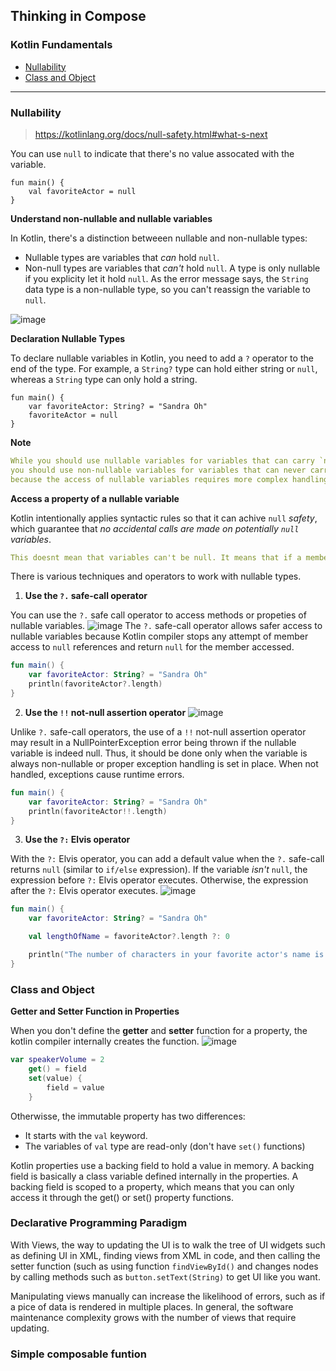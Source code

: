 ## Thinking in Compose

### Kotlin Fundamentals
- [Nullability](#nullability)
- [Class and Object](#class-and-object)

---
### Nullability
> https://kotlinlang.org/docs/null-safety.html#what-s-next

You can use `null` to indicate that there's no value assocated with the variable.
```
fun main() {
    val favoriteActor = null
}
```

**Understand non-nullable and nullable variables**

In Kotlin, there's a distinction betweeen nullable and non-nullable types:
- Nullable types are variables that *can* hold `null`.
- Non-null types are variables that *can't* hold `null`.
A type is only nullable if you explicity let it hold `null`. As the error message says, the `String` data type is a non-nullable type, so you can't reassign the variable to `null`.

![image](https://github.com/Xenoare/book-notes/assets/67181778/83a01382-93d4-4f56-9225-28877721f5d7)

**Declaration Nullable Types**

To declare nullable variables in Kotlin, you need to add a `?` operator to the end of the type. For example, a `String?` type can hold either string or `null`, whereas a `String` type can only hold a string.
```
fun main() {
    var favoriteActor: String? = "Sandra Oh"
    favoriteActor = null
}
```

**Note**

```yaml
While you should use nullable variables for variables that can carry `null`,
you should use non-nullable variables for variables that can never carry `null`
because the access of nullable variables requires more complex handling.
```

**Access a property of a nullable variable**

Kotlin intentionally applies syntactic rules so that it can achive `null` *safety*, which guarantee that *no accidental calls are made on potentially `null` variables*.
```yaml
This doesnt mean that variables can't be null. It means that if a member of variable is accessed, the variable can't be null.
```

There is various techniques and operators to work with nullable types.
1. **Use the `?.` safe-call operator**

You can use the `?.` safe call operator to access methods or propeties of nullable variables.
![image](https://github.com/Xenoare/book-notes/assets/67181778/5467db6c-2fc8-4f9e-9a12-33970af4e040)
The `?.` safe-call operator allows safer access to nullable variables because Kotlin compiler stops any attempt of member access to `null` references and return `null` for the member accessed.
```kotlin 
fun main() {
    var favoriteActor: String? = "Sandra Oh"
    println(favoriteActor?.length)
}
```

2. **Use the `!!` not-null assertion operator**
![image](https://github.com/Xenoare/book-notes/assets/67181778/8fa9238c-9b66-4bb7-b50d-5d9830b96578)

Unlike `?.` safe-call operators, the use of a `!!` not-null assertion operator may result in a NullPointerException error being thrown if the nullable variable is indeed null. Thus, it should be done only when the variable is always non-nullable or proper exception handling is set in place. When not handled, exceptions cause runtime errors.
```kotlin
fun main() {
    var favoriteActor: String? = "Sandra Oh"
    println(favoriteActor!!.length)
}
```

3. **Use the `?:` Elvis operator**

With the `?:` Elvis operator, you can add a default value when the `?.` safe-call returns `null` (similar to `if/else` expression).
If the variable *isn't* `null`, the expression before `?:` Elvis operator executes. Otherwise, the expression after the `?:` Elvis operator executes.
![image](https://github.com/Xenoare/book-notes/assets/67181778/2a5efc8e-6e68-4584-bdbe-ffac460be59b)
```kotlin
fun main() {
    var favoriteActor: String? = "Sandra Oh"

    val lengthOfName = favoriteActor?.length ?: 0

    println("The number of characters in your favorite actor's name is $lengthOfName.")
}

```

### Class and Object
**Getter and Setter Function in Properties**

When you don't define the **getter** and **setter** function for a property, the kotlin compiler internally creates the function.
![image](https://github.com/Xenoare/book-notes/assets/67181778/9f9e8f60-db8d-48f5-bc7c-8130684fd92c)
```kotlin
var speakerVolume = 2
    get() = field  
    set(value) {
        field = value    
    }
```

Otherwisse, the immutable property has two differences:
* It starts with the `val` keyword.
* The variables of `val` type are read-only (don't have `set()` functions)

Kotlin properties use a backing field to hold a value in memory. A backing field is basically a class variable defined internally in the properties. A backing field is scoped to a property, which means that you can only access it through the get() or set() property functions.






### Declarative Programming Paradigm
With Views, the way to updating the UI is to walk the tree of UI widgets such as defining UI in XML, finding views from XML in code, and then calling the setter function (such as using function `findViewById()` and changes nodes by calling methods such as `button.setText(String)` to get UI like you want. 

Manipulating views manually can increase the likelihood of errors, such as if a pice of data is rendered in multiple places. In general, the software maintenance complexity grows with the number of views that require updating.

### Simple composable funtion
